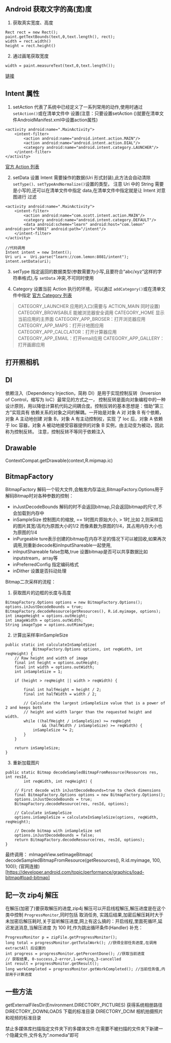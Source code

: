## Android 获取文字的高(宽)度

1. 获取真实宽度、高度
```
Rect rect = new Rect();
paint.getTextBounds(text,0,text.length(), rect);
width = rect.width()
height = rect.height()
```
2. 通过画笔获取宽度
```
width = paint.measureText(text,0,text.length());
```
[链接](https://blog.csdn.net/u010661782/article/details/52805939)

## Intent 属性

1. setAction
代表了系统中已经定义了一系列常用的动作,使用时通过 `setAction()`或在清单文件中
设置(注意：只要设置setAction ()就要在清单文件AndroidManifest.xml中设置action属性)
```
<activity android:name=".MainActivity">
    <intent-filter>
        <action android:name="android.intent.action.MAIN"/>
        <action android:name="android.intent.action.DIAL"/>
        <category android:name="android.intent.category.LAUNCHER"/>
    </intent-filter>
</activity>
```
[官方 Action 列表](https://developer.android.google.cn/reference/android/content/Intent#constants_1)

2. setData
设置 Intent 需要操作的数据(Uri 形式封装),此方法会自动清除 `setType()、setTypeAndNormalize()`设置的类型，
注意 Uri 中的 String 需要是小写的,还可以在清单文件中指定 data,在清单文件中指定就是让 Intent 对意图进行
过滤
```
<activity android:name=".MainActivity"> 
	<intent-filter>
		<action android:name="com.scott.intent.action.MAIN"/>
		<category android:name="android.intent.category.DEFAULT"/>
		<data android:scheme="learn" android:host="com.lemon" android:port="8081" android:path="/intent"/>
	</intent-filter>
</activity>

//代码调用
Intent intent = new Intent();
Uri uri =  Uri.parse("learn://com.lemon:8081/intent");
intent.setData(uri); 
```

3. setType
指定返回的数据类型(参数需要为小写,且要符合“abc/xyz”这样的字符串格式),与 `setData` 冲突,不可同时使用

4. Category
设置当前 Action 执行的环境，可以通过 `addCategory()`或在清单文件中指定
[官方 Category 列表](https://developer.android.google.cn/reference/android/content/Intent#category_alternative)
> CATEGORY_LAUNCHER 应用的入口(需要与 ACTION_MAIN 同时设置)
> CATEGORY_BROWSABLE 能被浏览器安全调用
> CATEGORY_HOME 显示当前应用的主界面
> CATEGORY_APP_BROSER：打开浏览器应用
> CATEGORY_APP_MAPS：打开计地图应用
> CATEGORY_APP_CALCLATOR：打开计算器应用
> CATEGORY_APP_EMAIL：打开email应用
> CATEGORY_APP_GALLERY：打开画廊应用

## 打开照相机


## DI

依赖注入（Dependency Injection，简称 DI）是用于实现控制反转（Inversion of Control，缩写为 IoC）最常见的方式之一，
控制反转是面向对象编程中的一种设计原则，用以降低计算机代码之间耦合度。控制反转的基本思想是：借助“第三方”实现具有
依赖关系的对象之间的解耦。一开始是对象 A 对 对象 B 有个依赖，对象 A 主动地创建 对象 B，对象 A 有主动控制权，实现
了 Ioc 后，对象 A 依赖于 Ioc 容器，对象 A 被动地接受容器提供的对象 B 实例，由主动变为被动，因此称为控制反转。
注意，控制反转不等同于依赖注入

## Drawable

ContextCompat.getDrawable(context,R.mipmap.ic)

## BitmapFactory

BitmapFactory 解码一个较大文件,会触发内存溢出,BitmapFactory.Options用于解码Bitmap时对各种参数的控制：
* inJustDecodeBounds 解码的时不会返回bitmap,只会返回bitmap的尺寸,不会加载到内存中
* inSampleSize 控制图片的缩放, == 1时图片原始大小, > 1时,比如 2,则采样后的图片其宽/高均为原图大小的1/2
而像素数为原图的1/4，其占用内存大小也为原图的1/4
* inPurgeable ture表示创建的bitmap在内存不足的情况下可以被回收,如果再次调用,则重新decode和inInputShareable一起使用,
* inInputShareable false忽略,true 设置bitmap是否可以共享数据比如inputstream，array等
* inPreferredConfig 指定编码格式
* inDither 设置是否抖动处理

Bitmap二次采样的流程：

1. 获取图片的边框的长度与高度
```
BitmapFactory.Options options = new BitmapFactory.Options();
options.inJustDecodeBounds = true;
BitmapFactory.decodeResource(getResources(), R.id.myimage, options);
int imageHeight = options.outHeight;
int imageWidth = options.outWidth;
String imageType = options.outMimeType;
```
2. 计算出采样率inSampleSize
```
public static int calculateInSampleSize(
            BitmapFactory.Options options, int reqWidth, int reqHeight) {
    // Raw height and width of image
    final int height = options.outHeight;
    final int width = options.outWidth;
    int inSampleSize = 1;

    if (height > reqHeight || width > reqWidth) {

        final int halfHeight = height / 2;
        final int halfWidth = width / 2;

        // Calculate the largest inSampleSize value that is a power of 2 and keeps both
        // height and width larger than the requested height and width.
        while ((halfHeight / inSampleSize) >= reqHeight
                && (halfWidth / inSampleSize) >= reqWidth) {
            inSampleSize *= 2;
        }
    }

    return inSampleSize;
}
```
3. 重新加载图片
```
public static Bitmap decodeSampledBitmapFromResource(Resources res, int resId,
        int reqWidth, int reqHeight) {

    // First decode with inJustDecodeBounds=true to check dimensions
    final BitmapFactory.Options options = new BitmapFactory.Options();
    options.inJustDecodeBounds = true;
    BitmapFactory.decodeResource(res, resId, options);

    // Calculate inSampleSize
    options.inSampleSize = calculateInSampleSize(options, reqWidth, reqHeight);

    // Decode bitmap with inSampleSize set
    options.inJustDecodeBounds = false;
    return BitmapFactory.decodeResource(res, resId, options);
}
```

最终调用： mImageView.setImageBitmap(
    decodeSampledBitmapFromResource(getResources(), R.id.myimage, 100, 100));
(官网连接)[https://developer.android.com/topic/performance/graphics/load-bitmap#load-bitmap]

## 記一次 zip4j 解压

在解压(加密了)要获取解压的进度,zip4j 解压可以开启线程解压,解压进度是在这个类中控制 `ProgressMonitor`,同时包括 取消任务,
实践后结果,加密后解压耗时大于未加密后解压耗时,关于监听解压进度,网上有这么搞的：开启线程,里面死循环,延迟发送消息,当解压进度
为 100 时,作为跳出循环条件(Handler)
补充：
```
ProgressMonitor p = zipFile.getProgressMonitor();
long total = progressMonitor.getTotalWork(); //获得全部任务进度,在调用 extractAll 后设置的
int progress = progressMonitor.getPercentDone(); //获取当前进度
// 获取结果, 0-success,2-error,1-working,3-cancelled
int result = progressMonitor.getResult();
long workCompleted = progressMonitor.getWorkCompleted(); //当前任务值,内部用于计算进度
```

## 一些方法

getExternalFilesDir(Environment.DIRECTORY_PICTURES) 获得系统相册路径
DIRECTORY_DOWNLOADS 下载的标准目录
DIRECTORY_DCIM 相机拍摄照片和视频的标准目录

禁止多媒体库扫描指定文件夹下的多媒体文件:在需要不被扫描的文件夹下新建一个隐藏文件,文件名为”.nomedia”即可










